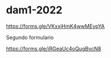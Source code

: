 # dam1-2022

https://forms.gle/VKxxjHmK4wwMEypYA

Segundo formulario

https://forms.gle/iRGeaUc4oQugBvcN8
